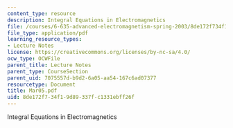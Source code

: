 ```yaml
---
content_type: resource
description: Integral Equations in Electromagnetics
file: /courses/6-635-advanced-electromagnetism-spring-2003/8de172f734f19d89337fc1331ebff26f_Mar05.pdf
file_type: application/pdf
learning_resource_types:
- Lecture Notes
license: https://creativecommons.org/licenses/by-nc-sa/4.0/
ocw_type: OCWFile
parent_title: Lecture Notes
parent_type: CourseSection
parent_uid: 7075557d-b9d2-6a05-aa54-167c6ad07377
resourcetype: Document
title: Mar05.pdf
uid: 8de172f7-34f1-9d89-337f-c1331ebff26f
---
```

Integral Equations in Electromagnetics